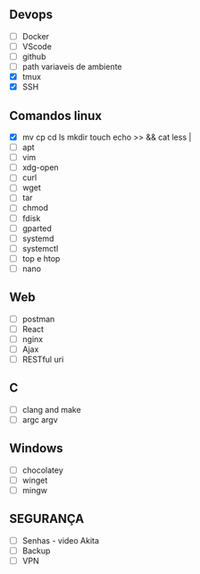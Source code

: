 ## Devops
- [ ]  Docker
- [ ]  VScode
- [ ]  github
- [ ]  path variaveis de ambiente
- [x]  tmux
- [x]  SSH

## Comandos linux
- [x]  mv cp cd ls mkdir touch echo >> && cat less |
- [ ]  apt
- [ ]  vim
- [ ]  xdg-open
- [ ]  curl
- [ ]  wget
- [ ]  tar
- [ ]  chmod
- [ ]  fdisk
- [ ]  gparted
- [ ]  systemd
- [ ]  systemctl
- [ ]  top e htop
- [ ]  nano

## Web
- [ ]  postman
- [ ]  React
- [ ]  nginx
- [ ]  Ajax
- [ ]  RESTful uri

## C
- [ ] clang and make
- [ ] argc argv

## Windows
- [ ]  chocolatey
- [ ]  winget
- [ ]  mingw

## SEGURANÇA
- [ ]  Senhas - video Akita
- [ ]  Backup
- [ ]  VPN

